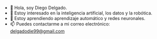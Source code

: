 - 👋 Hola, soy Diego Delgado.
- 👀 Estoy interesado en la inteligencia artificial, los datos y la robótica.
- 🌱 Estoy aprendiendo aprendizaje automático y redes neuronales.
- 📫 Puedes contactarme a mi correo electrónico: delgadodie99@gmail.com

<!---
DelgadoDiego99/DelgadoDiego99 is a ✨ special ✨ repository because its `README.md` (this file) appears on your GitHub profile.
You can click the Preview link to take a look at your changes.
--->
